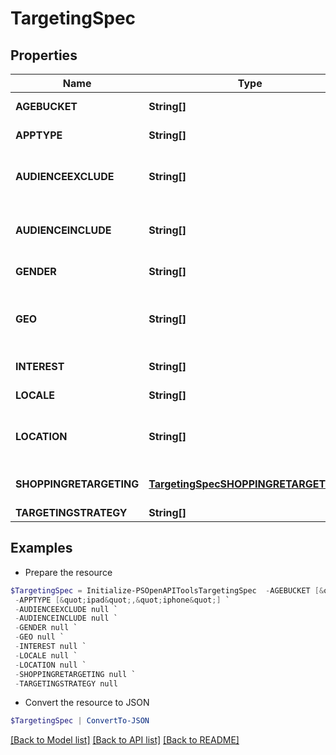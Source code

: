 # TargetingSpec
## Properties

Name | Type | Description | Notes
------------ | ------------- | ------------- | -------------
**AGEBUCKET** | **String[]** | Age ranges. If the AGE_BUCKET field is missing, the default behavior in terms of ad delivery is that **All age buckets** will be targeted. | [optional] 
**APPTYPE** | **String[]** | Allowed devices. If the APPTYPE field is missing, the default behavior in terms of ad delivery is that **All devices/apptypes** will be targeted. | [optional] 
**AUDIENCEEXCLUDE** | **String[]** | Excluded customer list IDs. Used to drive new customer acquisition goals. For example: [&quot;&quot;2542620905475&quot;&quot;]. Audience lists need to have at least 100 people with Pinterest accounts in them. If the AUDIENCE_EXCLUDE field is missing, the default behavior in terms of ad delivery is that **No users will be excluded**. | [optional] 
**AUDIENCEINCLUDE** | **String[]** | Targeted customer list IDs. For example: [&quot;&quot;2542620905473&quot;&quot;]. Audience lists need to have at least 100 people with Pinterest accounts in them Audience lists need to have at least 100 people with Pinterest accounts in them. If the AUDIENCE_INCLUDE field is missing, the default behavior in terms of ad delivery is that **All users will be included**. | [optional] 
**GENDER** | **String[]** | Targeted genders. Values: [&quot;&quot;unknown&quot;&quot;,&quot;&quot;male&quot;&quot;,&quot;&quot;female&quot;&quot;]. If the GENDER field is missing, the default behavior in terms of ad delivery is that **All genders will be targeted**. | [optional] 
**GEO** | **String[]** | Location region codes, e.g., &quot;&quot;BE-VOV&quot;&quot; (East Flanders, Belgium) For complete list, &lt;a href&#x3D;&quot;&quot;https://help.pinterest.com/sub/helpcenter/partner/pinterest_location_targeting_codes.xlsx&quot;&quot; target&#x3D;&quot;&quot;_blank&quot;&quot;&gt;click here&lt;/a&gt; or postal codes, e.g., &quot;&quot;US-94107&quot;&quot;. Use either region codes or postal codes but not both. If the GEO field is missing, the default behavior in terms of ad delivery is that **No geos will be selected**. | [optional] 
**INTEREST** | **String[]** | Array of interest object IDs. If the INTEREST field is missing, the default behavior in terms of ad delivery is that **All interests will be targeted**. | [optional] 
**LOCALE** | **String[]** | 24 ISO 639-1 two letter language codes. If the LOCALE field is missing, the default behavior in terms of ad delivery is that **All languages will be target, only english non-sublanguage will be targeted**. | [optional] 
**LOCATION** | **String[]** | 22 ISO Alpha 2 two letter country codes or US Nielsen DMA (Designated Market Area) codes (location region codes) (e.g., [&quot;&quot;US&quot;&quot;, &quot;&quot;807&quot;&quot;]). For complete list, click here. Location-Country and Location-Metro codes apply. If the LOCATION field is missing, the default behavior in terms of ad delivery is that **Selects default country if not specified (US) and all regions within that country**. | [optional] 
**SHOPPINGRETARGETING** | [**TargetingSpecSHOPPINGRETARGETING[]**](TargetingSpecSHOPPINGRETARGETING.md) | Array of object: lookback_window [Integer]: Number of days ago to start lookback timeframe for dynamic retargeting tag_types [Array of integer]: Event types to target for dynamic retargeting exclusion_window [Integer]: Number of days ago to stop lookback timeframe for dynamic retargeting | [optional] 
**TARGETINGSTRATEGY** | **String[]** |  | [optional] 

## Examples

- Prepare the resource
```powershell
$TargetingSpec = Initialize-PSOpenAPIToolsTargetingSpec  -AGEBUCKET [&quot;35-44&quot;,&quot;50-54&quot;] `
 -APPTYPE [&quot;ipad&quot;,&quot;iphone&quot;] `
 -AUDIENCEEXCLUDE null `
 -AUDIENCEINCLUDE null `
 -GENDER null `
 -GEO null `
 -INTEREST null `
 -LOCALE null `
 -LOCATION null `
 -SHOPPINGRETARGETING null `
 -TARGETINGSTRATEGY null
```

- Convert the resource to JSON
```powershell
$TargetingSpec | ConvertTo-JSON
```

[[Back to Model list]](../README.md#documentation-for-models) [[Back to API list]](../README.md#documentation-for-api-endpoints) [[Back to README]](../README.md)

